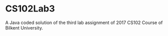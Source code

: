 # CS102Lab3

A Java coded solution of the third lab assignment of 2017 CS102 Course of Bilkent University.
